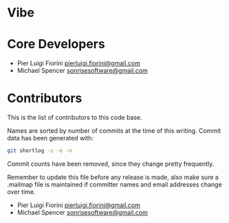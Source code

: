 Vibe
====

# Core Developers

 * Pier Luigi Fiorini <pierluigi.fiorini@gmail.com>
 * Michael Spencer <sonrisesoftware@gmail.com>

# Contributors

This is the list of contributors to this code base.

Names are sorted by number of commits at the time of this writing.
Commit data has been generated with:

```sh
git shortlog -s -e -n
```

Commit counts have been removed, since they change pretty frequently.

Remember to update this file before any release is made, also make sure
a .mailmap file is maintained if committer names and email addresses
change over time.

 * Pier Luigi Fiorini <pierluigi.fiorini@gmail.com>
 * Michael Spencer <sonrisesoftware@gmail.com>
